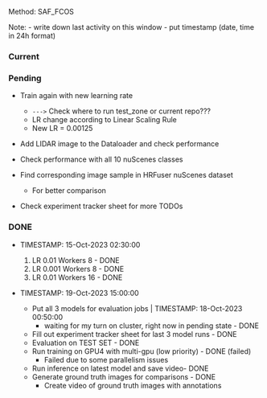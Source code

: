 Method: SAF_FCOS

Note:
    - write down last activity on this window
    - put timestamp (date, time in 24h format)

### Current


### Pending

- Train again with new learning rate
    - `--->` Check where to run test_zone or current repo???
    - LR change according to Linear Scaling Rule
    - New LR = 0.00125
    
- Add LIDAR image to the Dataloader and check performance
- Check performance with all 10 nuScenes classes
- Find corresponding image sample in HRFuser nuScenes dataset
    - For better comparison
- Check experiment tracker sheet for more TODOs

### DONE

- TIMESTAMP: 15-Oct-2023 02:30:00
    1. LR 0.01 Workers 8 - DONE
    2. LR 0.001 Workers 8 - DONE
    3. LR 0.01 Workers 16 - DONE

- TIMESTAMP: 19-Oct-2023 15:00:00
    - Put all 3 models for evaluation jobs | TIMESTAMP: 18-Oct-2023 00:50:00
        - waiting for my turn on cluster, right now in pending state - DONE
    - Fill out experiment tracker sheet for last 3 model runs - DONE
    - Evaluation on TEST SET - DONE
    - Run training on GPU4 with multi-gpu (low priority) - DONE (failed)
        - Failed due to some parallelism issues
    - Run inference on latest model and save video- DONE
    - Generate ground truth images for comparisons - DONE
        - Create video of ground truth images with annotations
